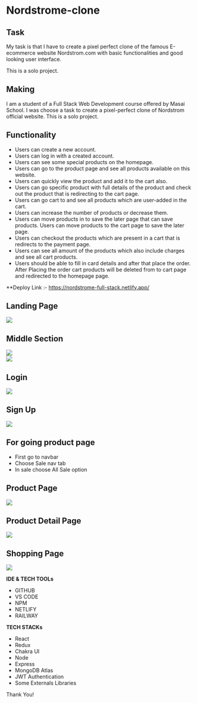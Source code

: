 # Nordstrome-clone

## Task

My task is that I have to create a pixel perfect clone of the famous E-ecommerce website Nordstrom.com with basic functionalities and good looking user interface.

This is a solo project.

## Making

I am a student of a Full Stack Web Development course offered by Masai School. I was choose a task to create a pixel-perfect clone of Nordstrom official website.
This is a solo project.

## Functionality

- Users can create a new account.
- Users can log in with a created account.
- Users can see some special products on the homepage.
- Users can go to the product page and see all products available on this website.
- Users can quickly view the product and add it to the cart also.
- Users can go specific product with full details of the product and check out the product that is redirecting to the cart page.
- Users can go cart to and see all products which are user-added in the cart.
- Users can increase the number of products or decrease them.
- Users can move products in to save the later page that can save products. Users can move products to the cart page to save the later page.
- Users can checkout the products which are present in a cart that is redirects to the payment page.
- Users can see all amount of the products which also include charges and see all cart products.
- Users should be able to fill in card details and after that place the order.
After Placing the order cart products will be deleted from to cart page and redirected to the homepage page.

\*\*Deploy Link :- https://nordstrome-full-stack.netlify.app/

## Landing Page

<img src="https://i.postimg.cc/jd39KKJ8/main.png" />

## Middle Section

<img src="https://i.postimg.cc/NMtCbjW0/homepage.png"/>
<br/>
<img src="https://i.postimg.cc/MGVryQ34/homepage2.png"/>

## Login

<img src="https://i.postimg.cc/4dwXvdW6/login-Page.png"/>

## Sign Up

<img src="https://i.postimg.cc/j5RsJN4q/signup-Page.png"/>

## For going product page

- First go to navbar
- Choose Sale nav tab
- In sale choose All Sale option

## Product Page

<img src="https://i.postimg.cc/y8wbgPjc/productpage.png"/>

## Product Detail Page

<img src="https://i.postimg.cc/J4zg9ttD/product-Detailspage2.png" />

## Shopping Page

<img src="https://i.postimg.cc/cCXzvGkL/shopingpage.png" />

**IDE & TECH TOOLs**

- GITHUB
- VS CODE
- NPM
- NETLIFY
- RAILWAY

**TECH STACKs**

- React
- Redux
- Chakra UI
- Node
- Express
- MongoDB Atlas
- JWT Authentication
- Some Externals Libraries

Thank You!
